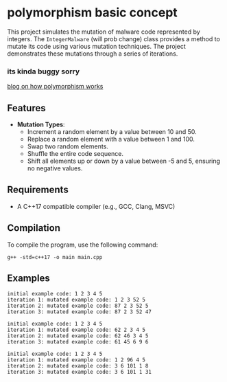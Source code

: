 # polymorphism basic concept

This project simulates the mutation of malware code represented by integers. The `IntegerMalware` (will prob change) class provides a method to mutate its code using various mutation techniques. The project demonstrates these mutations through a series of iterations.

### its kinda buggy sorry
[blog on how polymorphism works](https://0x00sec.org/t/what-the-frick-is-a-polymorphic-engine/41059)

## Features

- **Mutation Types**:
  - Increment a random element by a value between 10 and 50.
  - Replace a random element with a value between 1 and 100.
  - Swap two random elements.
  - Shuffle the entire code sequence.
  - Shift all elements up or down by a value between -5 and 5, ensuring no negative values.

## Requirements

- A C++17 compatible compiler (e.g., GCC, Clang, MSVC)

## Compilation

To compile the program, use the following command:

```g++ -std=c++17 -o main main.cpp```

## Examples
```
initial example code: 1 2 3 4 5
iteration 1: mutated example code: 1 2 3 52 5
iteration 2: mutated example code: 87 2 3 52 5
iteration 3: mutated example code: 87 2 3 52 47

initial example code: 1 2 3 4 5
iteration 1: mutated example code: 62 2 3 4 5
iteration 2: mutated example code: 62 46 3 4 5
iteration 3: mutated example code: 61 45 6 9 6

initial example code: 1 2 3 4 5
iteration 1: mutated example code: 1 2 96 4 5
iteration 2: mutated example code: 3 6 101 1 8
iteration 3: mutated example code: 3 6 101 1 31
